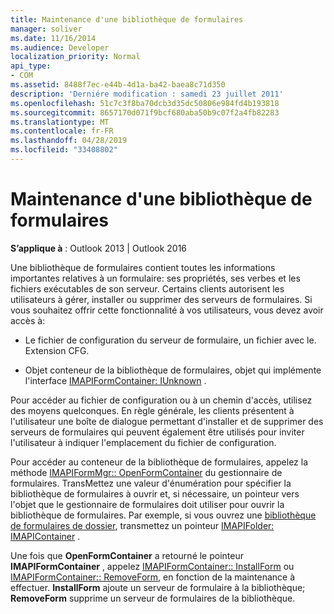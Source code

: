 ```yaml
---
title: Maintenance d'une bibliothèque de formulaires
manager: soliver
ms.date: 11/16/2014
ms.audience: Developer
localization_priority: Normal
api_type:
- COM
ms.assetid: 8488f7ec-e44b-4d1a-ba42-baea8c71d350
description: 'Derniére modification : samedi 23 juillet 2011'
ms.openlocfilehash: 51c7c3f8ba70dcb3d35dc50806e984fd4b193818
ms.sourcegitcommit: 8657170d071f9bcf680aba50b9c07f2a4fb82283
ms.translationtype: MT
ms.contentlocale: fr-FR
ms.lasthandoff: 04/28/2019
ms.locfileid: "33408802"
---
```

# <a name="maintaining-a-form-library"></a>Maintenance d'une bibliothèque de formulaires

  
  
**S’applique à** : Outlook 2013 | Outlook 2016 
  
Une bibliothèque de formulaires contient toutes les informations importantes relatives à un formulaire: ses propriétés, ses verbes et les fichiers exécutables de son serveur. Certains clients autorisent les utilisateurs à gérer, installer ou supprimer des serveurs de formulaires. Si vous souhaitez offrir cette fonctionnalité à vos utilisateurs, vous devez avoir accès à:
  
- Le fichier de configuration du serveur de formulaire, un fichier avec le. Extension CFG.
    
- Objet conteneur de la bibliothèque de formulaires, objet qui implémente l'interface [IMAPIFormContainer: IUnknown](imapiformcontaineriunknown.md) . 
    
Pour accéder au fichier de configuration ou à un chemin d'accès, utilisez des moyens quelconques. En règle générale, les clients présentent à l'utilisateur une boîte de dialogue permettant d'installer et de supprimer des serveurs de formulaires qui peuvent également être utilisés pour inviter l'utilisateur à indiquer l'emplacement du fichier de configuration.
  
Pour accéder au conteneur de la bibliothèque de formulaires, appelez la méthode [IMAPIFormMgr:: OpenFormContainer](imapiformmgr-openformcontainer.md) du gestionnaire de formulaires. TransMettez une valeur d'énumération pour spécifier la bibliothèque de formulaires à ouvrir et, si nécessaire, un pointeur vers l'objet que le gestionnaire de formulaires doit utiliser pour ouvrir la bibliothèque de formulaires. Par exemple, si vous ouvrez une [bibliothèque de formulaires de dossier](folder-form-libraries.md), transmettez un pointeur [IMAPIFolder: IMAPIContainer](imapifolderimapicontainer.md) . 
  
Une fois que **OpenFormContainer** a retourné le pointeur **IMAPIFormContainer** , appelez [IMAPIFormContainer:: InstallForm](imapiformcontainer-installform.md) ou [IMAPIFormContainer:: RemoveForm](imapiformcontainer-removeform.md), en fonction de la maintenance à effectuer. **InstallForm** ajoute un serveur de formulaire à la bibliothèque; **RemoveForm** supprime un serveur de formulaires de la bibliothèque. 
  

